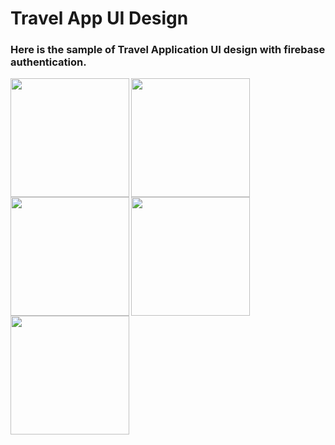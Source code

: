 # Travel App UI Design


### Here is the sample of Travel Application UI design with firebase authentication.



<img src="https://user-images.githubusercontent.com/60729121/100927413-ea737880-34f5-11eb-94af-b902bc035c28.png" width="190"  align="left" />

<img src="https://user-images.githubusercontent.com/60729121/100927419-ec3d3c00-34f5-11eb-8bee-7dc723495b4a.png" width="190"  align="left" />

<img src="https://user-images.githubusercontent.com/60729121/100927425-ed6e6900-34f5-11eb-93a7-5d42bf860b11.png" width="190"  align="left" />

<img src="https://user-images.githubusercontent.com/60729121/100927429-ee9f9600-34f5-11eb-98d4-54d3e23823df.png" width="190"  align="left" />

<img src="https://user-images.githubusercontent.com/60729121/100927437-f0695980-34f5-11eb-8091-66f06b3508b8.png" width="190"  align="left" />
